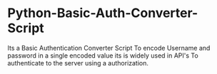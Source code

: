 # Python-Basic-Auth-Converter-Script
Its a Basic Authentication Converter Script To encode Username and password in a single encoded value its is widely used in API's To authenticate to the server using a authorization.
